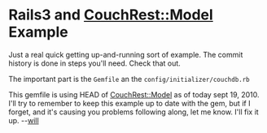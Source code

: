 # Rails3 and [CouchRest::Model][crm] Example

Just a real quick getting up-and-running sort of example. The commit history is done in steps you'll need. Check that out.

The important part is the `Gemfile` an the `config/initializer/couchdb.rb`

This gemfile is using HEAD of [CouchRest::Model][crm] as of today sept 19, 2010. I'll try to remember to keep this example up to date with the gem, but if I forget, and it's causing you problems following along, let me know. I'll fix it up. --[will](github.com/will)

[crm]: http://github.com/couchrest/couchrest_model
